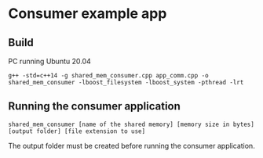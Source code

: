 # Consumer example app
## Build
PC running Ubuntu 20.04
```
g++ -std=c++14 -g shared_mem_consumer.cpp app_comm.cpp -o shared_mem_consumer -lboost_filesystem -lboost_system -pthread -lrt
```
## Running the consumer application
```
shared_mem_consumer [name of the shared memory] [memory size in bytes] [output folder] [file extension to use]
```
The output folder must be created before running the consumer application.